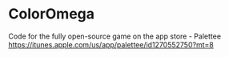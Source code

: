 # ColorOmega

Code for the fully open-source game on the app store - Palettee
https://itunes.apple.com/us/app/palettee/id1270552750?mt=8
